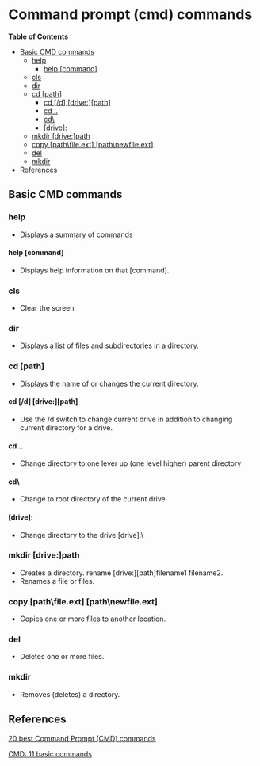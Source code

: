 # Command prompt (cmd) commands <!-- omit from toc -->

**Table of Contents**
- [Basic CMD commands](#basic-cmd-commands)
  - [help](#help)
    - [help \[command\]](#help-command)
  - [cls](#cls)
  - [dir](#dir)
  - [cd \[path\]](#cd-path)
    - [cd \[/d\] \[drive:\]\[path\]](#cd-d-drivepath)
    - [cd ..](#cd-)
    - [cd\\](#cd)
    - [\[drive\]:](#drive)
  - [mkdir \[drive:\]path](#mkdir-drivepath)
  - [copy \[path\\file.ext\] \[path\\newfile.ext\]](#copy-pathfileext-pathnewfileext)
  - [del](#del)
  - [mkdir](#mkdir)
- [References](#references)


## Basic CMD commands


### help
-	Displays a summary of commands
#### help [command]
-	Displays help information on that [command].

### cls
-	Clear the screen

### dir
-	Displays a list of files and subdirectories in a directory.

### cd [path]
-	Displays the name of or changes the current directory.
#### cd [/d] [drive:][path]
-   Use the /d switch to change current drive in addition to changing current directory for a drive.
#### cd .. 
-   Change directory to one lever up (one level higher) parent directory 
#### cd\
-   Change to root directory of the current drive
#### [drive]:
-   Change directory to the drive [drive]:\

### mkdir [drive:]path
-	Creates a directory.
rename [drive:][path]filename1 filename2.
-	Renames a file or files.

### copy [path\file.ext] [path\newfile.ext]
-	Copies one or more files to another location.

### del 
-	Deletes one or more files.


### mkdir
- Removes (deletes) a directory.


  
   
  
## References


[20 best Command Prompt (CMD) commands](https://www.digitalcitizen.life/best-cmd-commands/)

[CMD: 11 basic commands](https://www.digitalcitizen.life/command-prompt-how-use-basic-commands/)
